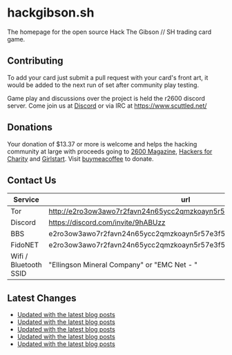 # hackgibson.sh
The homepage for the open source Hack The Gibson // SH trading card game.


## Contributing

To add your card just submit a pull request with your card's front art, it would be added to the next run of set after community play testing.

Game play and discussions over the project is held the r2600 discord server. Come join us at [Discord](https://discord.com/invite/9hABUzz) or via IRC at https://www.scuttled.net/


## Donations

Your donation of $13.37 or more is welcome and helps the hacking community at large with proceeds going to [2600 Magazine](https://2600.com/), [Hackers for Charity](https://hackersforcharity.org) and [Girlstart](https://girlstart.org).  Visit [buymeacoffee](https://www.buymeacoffee.com/hackgibson.sh) to donate.


## Contact Us

Service | url
-|-
Tor | http://e2ro3ow3awo7r2favn24n65ycc2qmzkoayn5r57e3f56nvjwdcgg32ad.onion
Discord | https://discord.com/invite/9hABUzz
BBS | e2ro3ow3awo7r2favn24n65ycc2qmzkoayn5r57e3f56nvjwdcgg32ad.onion:23
FidoNET | e2ro3ow3awo7r2favn24n65ycc2qmzkoayn5r57e3f56nvjwdcgg32ad.onion:24554
Wifi / Bluetooth SSID | "Ellingson Mineral Company" or "EMC Net - <fidonet address>"

## Latest Changes
<!-- BLOG-POST-LIST:START -->
- [Updated with the latest blog posts](https://github.com/DFW2600/hackgibson.sh/commit/8460ffced14c0446f762d2699857f68d5917d5bb)
- [Updated with the latest blog posts](https://github.com/DFW2600/hackgibson.sh/commit/a48a67a9cefab6b93d31a705669e8e8adb16d07e)
- [Updated with the latest blog posts](https://github.com/DFW2600/hackgibson.sh/commit/d568ddd9ea999537a2b336204fbc8d70d5270d4b)
- [Updated with the latest blog posts](https://github.com/DFW2600/hackgibson.sh/commit/fdde31523dc387ba3da507fdd9fbd04670e0f8b6)
- [Updated with the latest blog posts](https://github.com/DFW2600/hackgibson.sh/commit/d48953fa3431e5b11a0c7e5a2c25922b3cadc31e)
<!-- BLOG-POST-LIST:END -->
